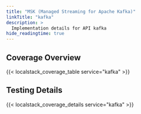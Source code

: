 ```yaml
---
title: "MSK (Managed Streaming for Apache Kafka)"
linkTitle: "kafka"
description: >
  Implementation details for API kafka
hide_readingtime: true
---
```


## Coverage Overview

{{< localstack_coverage_table service="kafka" >}}

## Testing Details

{{< localstack_coverage_details service="kafka" >}}
